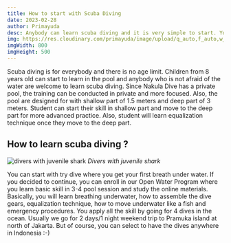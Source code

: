 ```yaml
---
title: How to start with Scuba Diving
date: 2023-02-28
author: Primayuda
desc: Anybody can learn scuba diving and it is very simple to start. You can even start with try dive in the pool and if you enjoy it, continue with the dive course.
img: https://res.cloudinary.com/primayuda/image/upload/q_auto,f_auto,w_auto/v1647236992/Nakula%20Dive/DSC03867_riczv9.jpg
imgWidth: 800
imgHeight: 500
---
```


Scuba diving is for everybody and there is no age limit. Children from 8 years old can start to learn in the pool and anybody who is not afraid of the water are welcome to learn scuba diving.
Since Nakula Dive has a private pool, the training can be conducted in private and more focused. Also, the pool are designed for with shallow part of 1.5 meters and deep part of 3 meters. Student can start their skill in shallow part and move to the deep part for more advanced practice. Also, student will learn equalization technique once they move to the deep part.

## How to learn scuba diving ?

![divers with juvenile shark](https://res.cloudinary.com/primayuda/image/upload/v1627887010/Divers%20Paradise%20Komodo/Divers%20with%20juvenile%20shark.jpg)
*Divers with juvenile shark*

You can start with try dive where you get your first breath under water. If you decided to continue, you can enroll in our Open Water Program where you learn basic skill in 3-4 pool session and study the online materials. Basically, you will learn breathing underwater, how to assemble the dive gears, equalization technique, how to move underwater like a fish and emergency procedures. 
You apply all the skill by going for 4 dives in the ocean. Usually we go for 2 days/1 night weekend trip to Pramuka island at north of Jakarta. But of course, you can select to have the dives anywhere in Indonesia :-)




